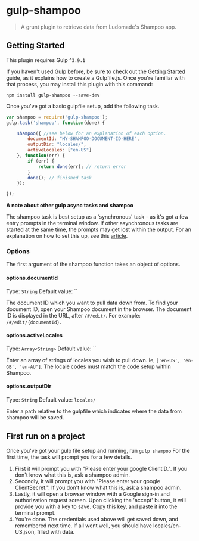 # gulp-shampoo

> A grunt plugin to retrieve data from Ludomade's Shampoo app.

## Getting Started

This plugin requires Gulp `^3.9.1`

If you haven't used [Gulp](http://gulpjs.com/) before, be sure to check out the [Getting Started](https://github.com/gulpjs/gulp/blob/master/docs/getting-started.md) guide, as it explains how to create a Gulpfile.js. Once you're familiar with that process, you may install this plugin with this command:

```shell
npm install gulp-shampoo --save-dev
```

Once you've got a basic gulpfile setup, add the following task.

```js
var shampoo = require('gulp-shampoo');
gulp.task('shampoo', function(done) {

    shampoo({ //see below for an explanation of each option.
        documentId: "MY-SHAMPOO-DOCUMENT-ID-HERE",
        outputDir: "locales/",
        activeLocales: ["en-US"]
    }, function(err) {
        if (err) {
            return done(err); // return error
        }
        done(); // finished task
    });

});
```

**A note about other gulp async tasks and shampoo**

The shampoo task is best setup as a 'synchronous' task - as it's got a few entry prompts in the terminal window.  If other asynchronous tasks are started at the same time, the prompts may get lost within the output.  For an explanation on how to set this up, see this [article](http://schickling.me/synchronous-tasks-gulp/).

### Options

The first argument of the shampoo function takes an object of options.

#### options.documentId
Type: `String`
Default value: ``

The document ID which you want to pull data down from.  To find your document ID, open your Shampoo document in the browser.  The document ID is displayed in the URL, after `/#/edit/`.  For example: `/#/edit/{documentId}`.

#### options.activeLocales
Type: `Array<String>`
Default value: ``

Enter an array of strings of locales you wish to pull down.  Ie, `['en-US', 'en-GB', 'en-AU']`.  The locale codes must match the code setup within Shampoo.

#### options.outputDir
Type: `String`
Default value: `locales/`

Enter a path relative to the gulpfile which indicates where the data from shampoo will be saved.


## First run on a project

Once you've got your gulp file setup and running, run `gulp shampoo`
For the first time, the task will prompt you for a few details.  

1. First it will prompt you with "Please enter your google ClientID.".  If you don't know what this is, ask a shampoo admin.
2. Secondly, it will prompt you with "Please enter your google ClientSecret.".  If you don't know what this is, ask a shampoo admin.
3. Lastly, it will open a browser window with a Google sign-in and authorization request screen.  Upon clicking the 'accept' button, it will provide you with a key to save.  Copy this key, and paste it into the terminal prompt.
4. You're done.  The credentials used above will get saved down, and remembered next time.  If all went well, you should have locales/en-US.json, filled with data.
